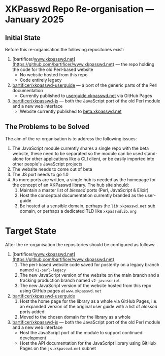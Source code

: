 # XKPasswd Repo Re-organisation — January 2025



## Initial State

Before this re-organisation the following repositories exist:

1. [bartificer/www.xkpasswd.net](https://github.com/bartificer/www.xkpasswd.net) — the repo holding the code for the old Perl-based website
   * No website hosted from this repo
   * Code entirely legacy
2. [bartificer/xkpasswd-userguide](https://github.com/bartificer/xkpasswd-userguide) — a port of the generic parts of the Perl documentation
   * Currently published to [userguide.xkpasswd.net]( https://userguide.xkpasswd.net/) via GitHub Pages
3. [bartificer/xkpasswd-js](https://github.com/bartificer/xkpasswd-js) — both the JavaScript port of the old Perl module and a new web interface
   * Website currently published to [beta.xkpasswd.net](https://beta.xkpasswd.net/)



## The Problems to be Solved

The aim of the re-organisation is to address the following issues:

1. The JavaScript module currently shares a single repo with the beta website, these need to be separated so the module can be used stand-alone for other applications like a CLI client, or be easily imported into other people's JavaScript projects
2. The website needs to come out of beta
3. The JS port needs to go 1.0
4. As more ports are written, a single hub is needed as the homepage for the concept of an XKPasswd library. The hub site should:
   1. Maintain a master list of *blessed* ports (Perl, JavaScript & Elixir)
   2. Host the conceptual documentation currently branded as the user-guide
   3. Be hosted at a sensible domain, perhaps the `lib.xkpasswd.net` sub domain, or perhaps a dedicated TLD like `xkpasswdlib.org`



# Target State

After the re-organisation the repositories should be configured as follows:

1. [bartificer/www.xkpasswd.net](https://github.com/bartificer/www.xkpasswd.net)
   1. The perl-based website code saved for posterity on a legacy branch named `v1-perl-legacy`
   2. The new JavaScript version of the website on the main branch and a tracking production branch named `v2-javascript`
   3. The new JavaScript version of the website hosted from this repo using GitHub pages at `www.xkpasswd.net`
2. [bartificer/xkpasswd-userguide](https://github.com/bartificer/xkpasswd-userguide) 
   1. Host the home page for the library as a whole via GitHub Pages, i.e. an expanded version of the original user guide with a list of *blessed* ports added
   2. Moved to the chosen domain for the library as a whole
3. [bartificer/xkpasswd-js](https://github.com/bartificer/xkpasswd-js) — both the JavaScript port of the old Perl module and a new web interface
   * Host the JavaScript port of the module to support continued development
   * Host the API documentation for the JavaScript library using GitHub Pages on the `js.xkpasswd.net` subnet